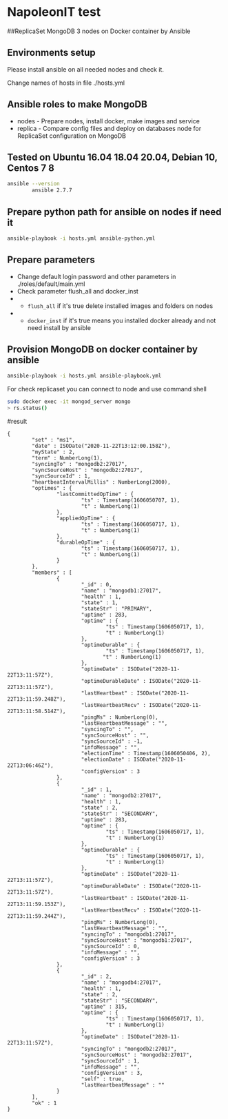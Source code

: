 # NapoleonIT test 
##ReplicaSet MongoDB 3 nodes on Docker container by Ansible

## Environments setup
Please install ansible on all needed nodes and check it.

Change names of hosts in file ./hosts.yml

## Ansible roles to make MongoDB
* nodes - Prepare nodes, install docker, make images and service
* replica - Compare config files and deploy on databases node for ReplicaSet configuration on MongoDB

## Tested on Ubuntu 16.04 18.04 20.04, Debian 10, Centos 7 8

```sh
ansible --version
        ansible 2.7.7
```
## Prepare python path for ansible on nodes if need it

```sh 
ansible-playbook -i hosts.yml ansible-python.yml
```
Prepare parameters
---
* Change default login password and other parameters in ./roles/default/main.yml
* Check parameter flush_all and docker_inst
* - `flush_all` if it's true delete installed images and folders on nodes
* - `docker_inst` if it's true means you installed docker already and not need install by ansible

Provision MongoDB on docker container by ansible
---

```sh
ansible-playbook -i hosts.yml ansible-playbook.yml
```

For check replicaset you can connect to node and use command shell
```sh
sudo docker exec -it mongod_server mongo
> rs.status()
```
#result
```
{
        "set" : "ms1",
        "date" : ISODate("2020-11-22T13:12:00.158Z"),
        "myState" : 2,
        "term" : NumberLong(1),
        "syncingTo" : "mongodb2:27017",
        "syncSourceHost" : "mongodb2:27017",
        "syncSourceId" : 1,
        "heartbeatIntervalMillis" : NumberLong(2000),
        "optimes" : {
                "lastCommittedOpTime" : {
                        "ts" : Timestamp(1606050707, 1),
                        "t" : NumberLong(1)
                },
                "appliedOpTime" : {
                        "ts" : Timestamp(1606050717, 1),
                        "t" : NumberLong(1)
                },
                "durableOpTime" : {
                        "ts" : Timestamp(1606050717, 1),
                        "t" : NumberLong(1)
                }
        },
        "members" : [
                {
                        "_id" : 0,
                        "name" : "mongodb1:27017",
                        "health" : 1,
                        "state" : 1,
                        "stateStr" : "PRIMARY",
                        "uptime" : 283,
                        "optime" : {
                                "ts" : Timestamp(1606050717, 1),
                                "t" : NumberLong(1)
                        },
                        "optimeDurable" : {
                                "ts" : Timestamp(1606050717, 1),
                               "t" : NumberLong(1)
                        },
                        "optimeDate" : ISODate("2020-11-22T13:11:57Z"),
                        "optimeDurableDate" : ISODate("2020-11-22T13:11:57Z"),
                        "lastHeartbeat" : ISODate("2020-11-22T13:11:59.248Z"),
                        "lastHeartbeatRecv" : ISODate("2020-11-22T13:11:58.514Z"),
                        "pingMs" : NumberLong(0),
                        "lastHeartbeatMessage" : "",
                        "syncingTo" : "",
                        "syncSourceHost" : "",
                        "syncSourceId" : -1,
                        "infoMessage" : "",
                        "electionTime" : Timestamp(1606050406, 2),
                        "electionDate" : ISODate("2020-11-22T13:06:46Z"),
                        "configVersion" : 3
                },
                {
                        "_id" : 1,
                        "name" : "mongodb2:27017",
                        "health" : 1,
                        "state" : 2,
                        "stateStr" : "SECONDARY",
                        "uptime" : 283,
                        "optime" : {
                                "ts" : Timestamp(1606050717, 1),
                                "t" : NumberLong(1)
                        },
                        "optimeDurable" : {
                                "ts" : Timestamp(1606050717, 1),
                                "t" : NumberLong(1)
                        },
                        "optimeDate" : ISODate("2020-11-22T13:11:57Z"),
                        "optimeDurableDate" : ISODate("2020-11-22T13:11:57Z"),
                        "lastHeartbeat" : ISODate("2020-11-22T13:11:59.153Z"),
                        "lastHeartbeatRecv" : ISODate("2020-11-22T13:11:59.244Z"),
                        "pingMs" : NumberLong(0),
                        "lastHeartbeatMessage" : "",
                        "syncingTo" : "mongodb1:27017",
                        "syncSourceHost" : "mongodb1:27017",
                        "syncSourceId" : 0,
                        "infoMessage" : "",
                        "configVersion" : 3
                },
                {
                        "_id" : 2,
                        "name" : "mongodb4:27017",
                        "health" : 1,
                        "state" : 2,
                        "stateStr" : "SECONDARY",
                        "uptime" : 315,
                        "optime" : {
                                "ts" : Timestamp(1606050717, 1),
                                "t" : NumberLong(1)
                        },
                        "optimeDate" : ISODate("2020-11-22T13:11:57Z"),
                        "syncingTo" : "mongodb2:27017",
                        "syncSourceHost" : "mongodb2:27017",
                        "syncSourceId" : 1,
                        "infoMessage" : "",
                        "configVersion" : 3,
                        "self" : true,
                        "lastHeartbeatMessage" : ""
                }
        ],
        "ok" : 1
}
```
